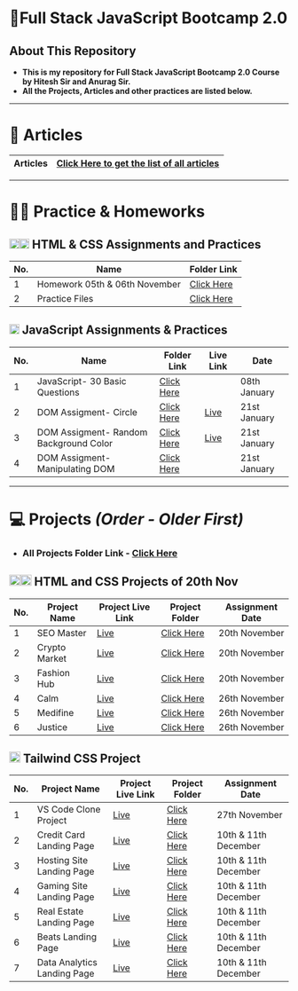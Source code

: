 # 📕Full Stack JavaScript Bootcamp 2.0

## About This Repository

-   **This is my repository for Full Stack JavaScript Bootcamp 2.0 Course by Hitesh Sir and Anurag Sir.**
-   **All the Projects, Articles and other practices are listed below.**

<hr>

# 📝 Articles

| **Articles** | [Click Here to get the list of all articles](./Articles%20and%20Homeworks/Articles/README.md) |
| ------------ | --------------------------------------------------------------------------------------------- |

<hr>

# 👨‍💻 Practice & Homeworks

## <img height="18px" src="https://www.w3.org/html/logo/badge/html5-badge-h-solo.png"><img height="18px" src="https://user-images.githubusercontent.com/110087385/210600757-c5cd4168-1913-4cb9-8c09-1d43f9a7565b.png"> HTML & CSS Assignments and Practices

| No. | **Name**                      | **Folder Link**                                                              |
| --- | ----------------------------- | ---------------------------------------------------------------------------- |
| 1   | Homework 05th & 06th November | [Click Here](./Articles%20and%20Homeworks/Homeworks/01-%20HTML%20and%20CSS/) |
| 2   | Practice Files                | [Click Here](./Code%20Practice/)                                             |

## <img height="18px" src="https://user-images.githubusercontent.com/110087385/214230548-73bce776-1fc4-4373-bca2-29b1213e0062.jpg"> JavaScript Assignments & Practices

| No. | **Name**                               | **Folder Link**                                                                                                     | **Live Link**                                          | **Date**     |
| --- | -------------------------------------- | ------------------------------------------------------------------------------------------------------------------- | ------------------------------------------------------ | ------------ |
| 1   | JavaScript- 30 Basic Questions         | [Click Here](./Projects%20and%20Assignments/03-%20JavaScript/01-%20Assigment/)                                      |                                                        | 08th January |
| 2   | DOM Assigment- Circle                  | [Click Here](./Projects%20and%20Assignments/03-%20JavaScript/02-%20DOM%20Assigment/)                                | [Live](https://fsjs2-javascript-dom.netlify.app/)      | 21st January |
| 3   | DOM Assigment- Random Background Color | [Click Here](./Projects%20and%20Assignments/03-%20JavaScript/03-%20DOM%20Assigment-%20Random%20Background%20Color/) | [Live](https://fsjs2-javascript-dom-bgc.netlify.app/.) | 21st January |
| 4   | DOM Assigment- Manipulating DOM        | [Click Here](./Projects%20and%20Assignments/03-%20JavaScript/04-%20DOM%20Assigment-%20Manipulating%20DOM/)          |                                                        | 21st January |

<hr>

# 💻 Projects _(Order - Older First)_

-   ### All Projects Folder Link - [Click Here](./Projects%20and%20Assignments/)

## <img height="20px" src="https://www.w3.org/html/logo/badge/html5-badge-h-solo.png"><img height="20px" src="https://user-images.githubusercontent.com/110087385/210600757-c5cd4168-1913-4cb9-8c09-1d43f9a7565b.png"> HTML and CSS Projects of 20th Nov

| No. | **Project Name** | **Project Live Link**                            | **Project Folder**                                                                                                                                  | **Assignment Date** |
| --- | ---------------- | ------------------------------------------------ | --------------------------------------------------------------------------------------------------------------------------------------------------- | ------------------- |
| 1   | SEO Master       | [Live](https://fsjs2-css-project-01.netlify.app) | [Click Here](./Projects%20and%20Assignments/01-%20HTML%20and%20CSS/Projects/Project%2001-%20We%20Help%20You%20Crush%20Your%20Competition/)          | 20th November       |
| 2   | Crypto Market    | [Live](https://fsjs2-css-project-02.netlify.app) | [Click Here](./Projects%20and%20Assignments/01-%20HTML%20and%20CSS/Projects/Project%2002-%20Lets%20Build%20a%20Better%20Tomorrow%2C%20Together/)    | 20th November       |
| 3   | Fashion Hub      | [Live](https://fsjs2-css-project-03.netlify.app) | [Click Here](./Projects%20and%20Assignments/01-%20HTML%20and%20CSS/Projects/Project%2003-%20What's%20Trend%20in%202025/)                            | 20th November       |
| 4   | Calm             | [Live](https://fsjs2-css-project-04.netlify.app) | [Click Here](./Projects%20and%20Assignments/01-%20HTML%20and%20CSS/Projects/Project%2004-%20Be%20Focus%20and%20Productive/)                         | 26th November       |
| 5   | Medifine         | [Live](https://fsjs2-css-project-05.netlify.app) | [Click Here](./Projects%20and%20Assignments/01-%20HTML%20and%20CSS/Projects/Project%2005-%20Complete%20Health%20Care%20Solutions%20for%20Everyone/) | 26th November       |
| 6   | Justice          | [Live](https://fsjs2-css-project-06.netlify.app) | [Click Here](./Projects%20and%20Assignments/01-%20HTML%20and%20CSS/Projects/Project%2006-%20Your%20Justice%20is%20our%20Top%20Priority/)            | 26th November       |

## <img height="20px" src="https://user-images.githubusercontent.com/110087385/210603643-e581d4a4-9ecc-41a3-bf6a-e05bc6123496.png"> Tailwind CSS Project

| No. | **Project Name**            | **Project Live Link**                                 | **Project Folder**                                                                                                                   | **Assignment Date**  |
| --- | --------------------------- | ----------------------------------------------------- | ------------------------------------------------------------------------------------------------------------------------------------ | -------------------- |
| 1   | VS Code Clone Project       | [Live](https://fsjs2-tailwind-project-01.netlify.app) | [Click Here](./Projects%20and%20Assignments/02-%20TailWind%20CSS/Project%2001-%20VS%20Code%20Clone%20using%20Tailwind/)              | 27th November        |
| 2   | Credit Card Landing Page    | [Live](https://fsjs2-tailwind-project-02.netlify.app) | [Click Here](./Projects%20and%20Assignments/02-%20TailWind%20CSS/Project%2002-%20Credit%20Card%20Landing%20Page%20using%20Tailwind/) | 10th & 11th December |
| 3   | Hosting Site Landing Page   | [Live](https://fsjs2-tailwind-project-03.netlify.app) | [Click Here](./Projects%20and%20Assignments/02-%20TailWind%20CSS/Project%2003-%20Hosting%20Site%20using%20Tailwind/)                 | 10th & 11th December |
| 4   | Gaming Site Landing Page    | [Live](https://fsjs2-tailwind-project-04.netlify.app) | [Click Here](./Projects%20and%20Assignments/02-%20TailWind%20CSS/Project%2004-%20Gaming%20Landing%20Page/)                           | 10th & 11th December |
| 5   | Real Estate Landing Page    | [Live](https://fsjs2-tailwind-project-05.netlify.app) | [Click Here](./Projects%20and%20Assignments/02-%20TailWind%20CSS/Project%2005-%20Real%20Estate%20Landing%20Page/)                    | 10th & 11th December |
| 6   | Beats Landing Page          | [Live](https://fsjs2-tailwind-project-06.netlify.app) | [Click Here](./Projects%20and%20Assignments/02-%20TailWind%20CSS/Project%2006-%20Beats%20Landing%20Page/)                            | 10th & 11th December |
| 7   | Data Analytics Landing Page | [Live](https://fsjs2-tailwind-project-07.netlify.app) | [Click Here](./Projects%20and%20Assignments/02-%20TailWind%20CSS/Project%2007-%20Data%20Analytics%20Landing%20Page/)                 | 10th & 11th December |
